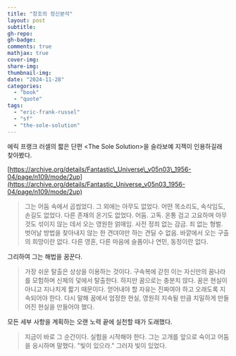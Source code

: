 ```yaml
---
title: "창조의 정신분석"
layout: post
subtitle:
gh-repo:
gh-badge:
comments: true
mathjax: true
cover-img:
share-img: 
thumbnail-img:
date: "2024-11-28"
categories: 
  - "book"
  - "quote"
tags: 
  - "eric-frank-russel"
  - "sf"
  - "the-sole-solution"
---
```


에릭 프랭크 러셀의 짧은 단편 \<The Sole Solution\>을 슬라보예 지젝이 인용하길래 찾아봤다.

[https://archive.org/details/Fantastic\_Universe\_v05n03\_1956-04/page/n109/mode/2up](https://archive.org/details/Fantastic_Universe_v05n03_1956-04/page/n109/mode/2up)

> 그는 어둠 속에서 곱씹었다. 그 외에는 아무도 없었다. 어떤 목소리도, 속삭임도, 손길도 없었다. 다른 존재의 온기도 없었다. 어둠. 고독. 온통 검고 고요하며 아무것도 섞이지 않는 데서 오는 영원한 얽매임. 사전 정죄 없는 감금. 죄 없는 형벌. 벗어날 방법을 찾아내지 않는 한 견뎌야만 하는 견딜 수 없음. 바깥에서 오는 구출의 희망이란 없다. 다른 영혼, 다른 마음에 슬픔이나 연민, 동정이란 없다.

그리하여 그는 해법을 꿈꾼다.

> 가장 쉬운 탈출은 상상을 이용하는 것이다. 구속복에 갇힌 이는 자신만의 꿈나라를 모험하며 신체의 덫에서 탈출한다. 하지만 꿈으로는 충분치 않다. 꿈은 현실이 아니고 지나치게 짧기 때문이다. 얻어내야 할 자유는 진짜여야 하고 오래도록 지속되어야 한다. 다시 말해 꿈에서 엄정한 현실, 영원히 지속될 만큼 치밀하게 만들어진 현실을 만들어야 했다.

모든 세부 사항을 계획하는 오랜 노력 끝에 실천할 때가 도래했다.

> 지금이 바로 그 순간이다. 실험을 시작해야 한다. 그는 고개를 앞으로 숙이고 어둠을 응시하며 말했다. "빛이 있으라." 그러자 빛이 있었다.
